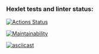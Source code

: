 ### Hexlet tests and linter status:
[![Actions Status](https://github.com/ilrosch/frontend-project-44/actions/workflows/hexlet-check.yml/badge.svg)](https://github.com/ilrosch/frontend-project-44/actions)

[![Maintainability](https://api.codeclimate.com/v1/badges/d86b766af7adfea90518/maintainability)](https://codeclimate.com/github/ilrosch/frontend-project-44/maintainability)

[![asciicast](https://asciinema.org/a/QaTlbJEyACNvXLiUPMgfIEX17.svg)](https://asciinema.org/a/QaTlbJEyACNvXLiUPMgfIEX17)